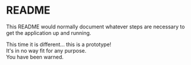 # README

This README would normally document whatever steps are necessary to get the
application up and running.

This time it is different... this is a prototype!  
It's in no way fit for any purpose.  
You have been warned.
